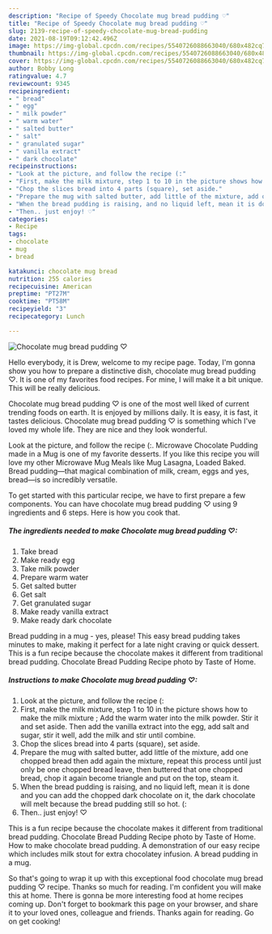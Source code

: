 ```yaml
---
description: "Recipe of Speedy Chocolate mug bread pudding ♡"
title: "Recipe of Speedy Chocolate mug bread pudding ♡"
slug: 2139-recipe-of-speedy-chocolate-mug-bread-pudding
date: 2021-08-19T09:12:42.496Z
image: https://img-global.cpcdn.com/recipes/5540726088663040/680x482cq70/chocolate-mug-bread-pudding-recipe-main-photo.jpg
thumbnail: https://img-global.cpcdn.com/recipes/5540726088663040/680x482cq70/chocolate-mug-bread-pudding-recipe-main-photo.jpg
cover: https://img-global.cpcdn.com/recipes/5540726088663040/680x482cq70/chocolate-mug-bread-pudding-recipe-main-photo.jpg
author: Bobby Long
ratingvalue: 4.7
reviewcount: 9345
recipeingredient:
- " bread"
- " egg"
- " milk powder"
- " warm water"
- " salted butter"
- " salt"
- " granulated sugar"
- " vanilla extract"
- " dark chocolate"
recipeinstructions:
- "Look at the picture, and follow the recipe (:"
- "First, make the milk mixture, step 1 to 10 in the picture shows how to make the milk mixture ;  Add the warm water into the milk powder. Stir it and set aside. Then add the vanilla extract into the egg, add salt and sugar, stir it well, add the milk and stir until combine."
- "Chop the slices bread into 4 parts (square), set aside."
- "Prepare the mug with salted butter, add little of the mixture, add one chopped bread then add again the mixture,  repeat this process until just only be one chopped bread leave, then buttered that one chopped bread, chop it again become triangle and put on the top, steam it."
- "When the bread pudding is raising, and no liquid left, mean it is done and you can add the chopped dark chocolate on it, the dark chocolate will melt because the bread pudding still so hot. (:"
- "Then.. just enjoy! ♡"
categories:
- Recipe
tags:
- chocolate
- mug
- bread

katakunci: chocolate mug bread 
nutrition: 255 calories
recipecuisine: American
preptime: "PT27M"
cooktime: "PT58M"
recipeyield: "3"
recipecategory: Lunch

---
```



![Chocolate mug bread pudding ♡](https://img-global.cpcdn.com/recipes/5540726088663040/680x482cq70/chocolate-mug-bread-pudding-recipe-main-photo.jpg)

Hello everybody, it is Drew, welcome to my recipe page. Today, I'm gonna show you how to prepare a distinctive dish, chocolate mug bread pudding ♡. It is one of my favorites food recipes. For mine, I will make it a bit unique. This will be really delicious.

Chocolate mug bread pudding ♡ is one of the most well liked of current trending foods on earth. It is enjoyed by millions daily. It is easy, it is fast, it tastes delicious. Chocolate mug bread pudding ♡ is something which I've loved my whole life. They are nice and they look wonderful.

Look at the picture, and follow the recipe (:. Microwave Chocolate Pudding made in a Mug is one of my favorite desserts. If you like this recipe you will love my other Microwave Mug Meals like Mug Lasagna, Loaded Baked. Bread pudding—that magical combination of milk, cream, eggs and yes, bread—is so incredibly versatile.


To get started with this particular recipe, we have to first prepare a few components. You can have chocolate mug bread pudding ♡ using 9 ingredients and 6 steps. Here is how you cook that.

<!--inarticleads1-->

##### The ingredients needed to make Chocolate mug bread pudding ♡:

1. Take  bread
1. Make ready  egg
1. Take  milk powder
1. Prepare  warm water
1. Get  salted butter
1. Get  salt
1. Get  granulated sugar
1. Make ready  vanilla extract
1. Make ready  dark chocolate


Bread pudding in a mug - yes, please! This easy bread pudding takes minutes to make, making it perfect for a late night craving or quick dessert. This is a fun recipe because the chocolate makes it different from traditional bread pudding. Chocolate Bread Pudding Recipe photo by Taste of Home. 

<!--inarticleads2-->

##### Instructions to make Chocolate mug bread pudding ♡:

1. Look at the picture, and follow the recipe (:
1. First, make the milk mixture, step 1 to 10 in the picture shows how to make the milk mixture ;  Add the warm water into the milk powder. Stir it and set aside. Then add the vanilla extract into the egg, add salt and sugar, stir it well, add the milk and stir until combine.
1. Chop the slices bread into 4 parts (square), set aside.
1. Prepare the mug with salted butter, add little of the mixture, add one chopped bread then add again the mixture,  repeat this process until just only be one chopped bread leave, then buttered that one chopped bread, chop it again become triangle and put on the top, steam it.
1. When the bread pudding is raising, and no liquid left, mean it is done and you can add the chopped dark chocolate on it, the dark chocolate will melt because the bread pudding still so hot. (:
1. Then.. just enjoy! ♡


This is a fun recipe because the chocolate makes it different from traditional bread pudding. Chocolate Bread Pudding Recipe photo by Taste of Home. How to make chocolate bread pudding. A demonstration of our easy recipe which includes milk stout for extra chocolatey infusion. A bread pudding in a mug. 

So that's going to wrap it up with this exceptional food chocolate mug bread pudding ♡ recipe. Thanks so much for reading. I'm confident you will make this at home. There is gonna be more interesting food at home recipes coming up. Don't forget to bookmark this page on your browser, and share it to your loved ones, colleague and friends. Thanks again for reading. Go on get cooking!
